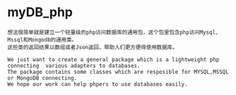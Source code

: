 myDB_php
=============
    想法很简单就是建立一个轻量级的php访问数据库的通用包，这个包里包含php访问Mysql、Mssql和Mongodb的通用类。
    这些类的返回结果以数组或者Json返回，帮助人们更方便得使用数据库。
    
    We just want to create a general package which is a lightweight php connecting  various adapters to databases.
    The package contains some classes which are resposible for MYSQL,MSSQL or MongoDB connecting.
    We hope our work can help phpers to use databases easily.
